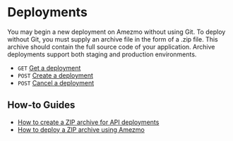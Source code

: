 # Deployments

You may begin a new deployment on Amezmo without using Git. To deploy without Git, you must supply an archive file in the form of a .zip file. This archive should contain the full source code of your application.
Archive deployments support both staging and production environments.

- `GET` [Get a deployment](/docs/api/deployments/get)
- `POST` [Create a deployment](/docs/api/deployments/post)
- `POST` [Cancel a deployment](/docs/api/deployments/cancel-deployment)

## How-to Guides

- [How to create a ZIP archive for API deployments](/docs/how-to-guides/creating-zip-files-for-api-deployments)
- [How to deploy a ZIP archive using Amezmo](/laravel-hosting-guides/deploying-laravel-with-github-actions#deploy-job-deploying-to-amezmo-using-amezmo-api)
